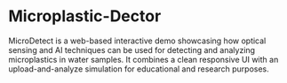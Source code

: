 # Microplastic-Dector
MicroDetect is a web-based interactive demo showcasing how optical sensing and AI techniques can be used for detecting and analyzing microplastics in water samples. It combines a clean responsive UI with an upload-and-analyze simulation for educational and research purposes.
